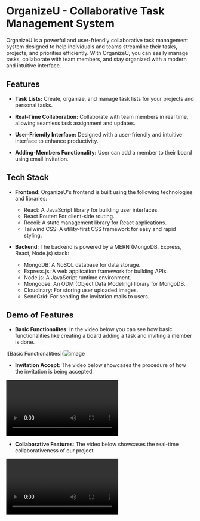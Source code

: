 # OrganizeU - Collaborative Task Management System

OrganizeU is a powerful and user-friendly collaborative task management system designed to help individuals and teams streamline their tasks, projects, and priorities efficiently. With OrganizeU, you can easily manage tasks, collaborate with team members, and stay organized with a modern and intuitive interface.

## Features

- **Task Lists:** Create, organize, and manage task lists for your projects and personal tasks.

- **Real-Time Collaboration:** Collaborate with team members in real time, allowing seamless task assignment and updates.

- **User-Friendly Interface:** Designed with a user-friendly and intuitive interface to enhance productivity.

- **Adding-Members Functionality:** User can add a member to their board using email invitation.

## Tech Stack

- **Frontend**: OrganizeU's frontend is built using the following technologies and libraries:

  - React: A JavaScript library for building user interfaces.
  - React Router: For client-side routing.
  - Recoil: A state management library for React applications.
  - Tailwind CSS: A utility-first CSS framework for easy and rapid styling.

- **Backend**: The backend is powered by a MERN (MongoDB, Express, React, Node.js) stack:

  - MongoDB: A NoSQL database for data storage.
  - Express.js: A web application framework for building APIs.
  - Node.js: A JavaScript runtime environment.
  - Mongoose: An ODM (Object Data Modeling) library for MongoDB.
  - Cloudinary: For storing user uploaded images.
  - SendGrid: For sending the invitation mails to users.


## Demo of Features

- **Basic Functionalites**: In the video below you can see how basic functionalities like creating a board adding a task and inviting a member is done. 

![Basic Functionalities](![image](https://github.com/user-attachments/assets/98e8e1a2-df06-4c7e-b647-d0f941996b6d)

- **Invitation Accept**: The video below showcases the procedure of how the invitation is being accepted.

![Invitation Accept](https://res.cloudinary.com/difni7szo/video/upload/v1726311440/InvitationAccept.webm)

- **Collaborative Features**: The video below showcases the real-time collaborativeness of our project.

![Collaborative Features](https://res.cloudinary.com/difni7szo/video/upload/v1726311556/Collaboration.webm)
